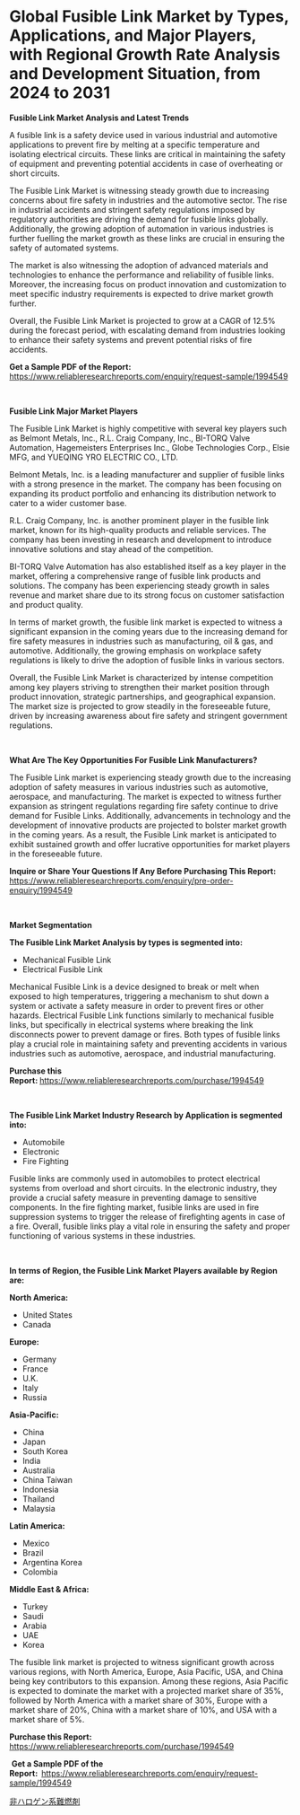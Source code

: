 <p><h1>Global Fusible Link Market by Types, Applications, and Major Players, with Regional Growth Rate Analysis and Development Situation, from 2024 to 2031</h1></p><p><strong>Fusible Link Market Analysis and Latest Trends</strong></p>
<p><p>A fusible link is a safety device used in various industrial and automotive applications to prevent fire by melting at a specific temperature and isolating electrical circuits. These links are critical in maintaining the safety of equipment and preventing potential accidents in case of overheating or short circuits.</p><p>The Fusible Link Market is witnessing steady growth due to increasing concerns about fire safety in industries and the automotive sector. The rise in industrial accidents and stringent safety regulations imposed by regulatory authorities are driving the demand for fusible links globally. Additionally, the growing adoption of automation in various industries is further fuelling the market growth as these links are crucial in ensuring the safety of automated systems.</p><p>The market is also witnessing the adoption of advanced materials and technologies to enhance the performance and reliability of fusible links. Moreover, the increasing focus on product innovation and customization to meet specific industry requirements is expected to drive market growth further.</p><p>Overall, the Fusible Link Market is projected to grow at a CAGR of 12.5% during the forecast period, with escalating demand from industries looking to enhance their safety systems and prevent potential risks of fire accidents.</p></p>
<p><strong>Get a Sample PDF of the Report:&nbsp;</strong> <a href="https://www.reliableresearchreports.com/enquiry/request-sample/1994549">https://www.reliableresearchreports.com/enquiry/request-sample/1994549</a></p>
<p>&nbsp;</p>
<p><strong>Fusible Link Major Market Players</strong></p>
<p><p>The Fusible Link Market is highly competitive with several key players such as Belmont Metals, Inc., R.L. Craig Company, Inc., BI-TORQ Valve Automation, Hagemeisters Enterprises Inc., Globe Technologies Corp., Elsie MFG, and YUEQING YRO ELECTRIC CO., LTD. </p><p>Belmont Metals, Inc. is a leading manufacturer and supplier of fusible links with a strong presence in the market. The company has been focusing on expanding its product portfolio and enhancing its distribution network to cater to a wider customer base. </p><p>R.L. Craig Company, Inc. is another prominent player in the fusible link market, known for its high-quality products and reliable services. The company has been investing in research and development to introduce innovative solutions and stay ahead of the competition.  </p><p>BI-TORQ Valve Automation has also established itself as a key player in the market, offering a comprehensive range of fusible link products and solutions. The company has been experiencing steady growth in sales revenue and market share due to its strong focus on customer satisfaction and product quality. </p><p>In terms of market growth, the fusible link market is expected to witness a significant expansion in the coming years due to the increasing demand for fire safety measures in industries such as manufacturing, oil & gas, and automotive. Additionally, the growing emphasis on workplace safety regulations is likely to drive the adoption of fusible links in various sectors. </p><p>Overall, the Fusible Link Market is characterized by intense competition among key players striving to strengthen their market position through product innovation, strategic partnerships, and geographical expansion. The market size is projected to grow steadily in the foreseeable future, driven by increasing awareness about fire safety and stringent government regulations.</p></p>
<p>&nbsp;</p>
<p><strong>What Are The Key Opportunities For Fusible Link Manufacturers?</strong></p>
<p><p>The Fusible Link market is experiencing steady growth due to the increasing adoption of safety measures in various industries such as automotive, aerospace, and manufacturing. The market is expected to witness further expansion as stringent regulations regarding fire safety continue to drive demand for Fusible Links. Additionally, advancements in technology and the development of innovative products are projected to bolster market growth in the coming years. As a result, the Fusible Link market is anticipated to exhibit sustained growth and offer lucrative opportunities for market players in the foreseeable future.</p></p>
<p><strong>Inquire or Share Your Questions If Any Before Purchasing This Report:</strong> <a href="https://www.reliableresearchreports.com/enquiry/pre-order-enquiry/1994549">https://www.reliableresearchreports.com/enquiry/pre-order-enquiry/1994549</a></p>
<p>&nbsp;</p>
<p><strong>Market Segmentation</strong></p>
<p><strong>The Fusible Link Market Analysis by types is segmented into:</strong></p>
<p><ul><li>Mechanical Fusible Link</li><li>Electrical Fusible Link</li></ul></p>
<p><p>Mechanical Fusible Link is a device designed to break or melt when exposed to high temperatures, triggering a mechanism to shut down a system or activate a safety measure in order to prevent fires or other hazards. Electrical Fusible Link functions similarly to mechanical fusible links, but specifically in electrical systems where breaking the link disconnects power to prevent damage or fires. Both types of fusible links play a crucial role in maintaining safety and preventing accidents in various industries such as automotive, aerospace, and industrial manufacturing.</p></p>
<p><strong>Purchase this Report:&nbsp;</strong><a href="https://www.reliableresearchreports.com/purchase/1994549">https://www.reliableresearchreports.com/purchase/1994549</a></p>
<p>&nbsp;</p>
<p><strong>The Fusible Link Market Industry Research by Application is segmented into:</strong></p>
<p><ul><li>Automobile</li><li>Electronic</li><li>Fire Fighting</li></ul></p>
<p><p>Fusible links are commonly used in automobiles to protect electrical systems from overload and short circuits. In the electronic industry, they provide a crucial safety measure in preventing damage to sensitive components. In the fire fighting market, fusible links are used in fire suppression systems to trigger the release of firefighting agents in case of a fire. Overall, fusible links play a vital role in ensuring the safety and proper functioning of various systems in these industries.</p></p>
<p>&nbsp;</p>
<p><strong>In terms of Region, the Fusible Link Market Players available by Region are:</strong></p>
<p>
    <p> <strong> North America: </strong>
        <ul>
            <li>United States</li>
            <li>Canada</li>
        </ul>
        </p> 
    <p> <strong> Europe: </strong>
        <ul>
            <li>Germany</li>
            <li>France</li>
            <li>U.K.</li>
            <li>Italy</li>
            <li>Russia</li>
        </ul>
        </p> 
    <p> <strong> Asia-Pacific: </strong>
        <ul>
            <li>China</li>
            <li>Japan</li>
            <li>South Korea</li>
            <li>India</li>
            <li>Australia</li>
            <li>China Taiwan</li>
            <li>Indonesia</li>
            <li>Thailand</li>
            <li>Malaysia</li>
        </ul>
        </p> 
    <p> <strong> Latin America: </strong>
        <ul>
            <li>Mexico</li>
            <li>Brazil</li>
            <li>Argentina Korea</li>
            <li>Colombia</li>
        </ul>
        </p> 
    <p> <strong> Middle East & Africa: </strong>
        <ul>
            <li>Turkey</li>
            <li>Saudi</li>
            <li>Arabia</li>
            <li>UAE</li>
            <li>Korea</li>
        </ul>
    </p>
    </p>
<p><p>The fusible link market is projected to witness significant growth across various regions, with North America, Europe, Asia Pacific, USA, and China being key contributors to this expansion. Among these regions, Asia Pacific is expected to dominate the market with a projected market share of 35%, followed by North America with a market share of 30%, Europe with a market share of 20%, China with a market share of 10%, and USA with a market share of 5%.</p></p>
<p><strong>Purchase this Report: </strong><a href="https://www.reliableresearchreports.com/purchase/1994549">https://www.reliableresearchreports.com/purchase/1994549</a></p>
<p>&nbsp;<strong>Get a Sample PDF of the Report:&nbsp;&nbsp;</strong><a href="https://www.reliableresearchreports.com/enquiry/request-sample/1994549">https://www.reliableresearchreports.com/enquiry/request-sample/1994549</a></p>
<p><strong></strong></p>
<p><p><a href="https://github.com/one-cool-chick/Market-Research-Report-List-1/blob/main/180024810942.md">非ハロゲン系難燃剤</a></p></p>